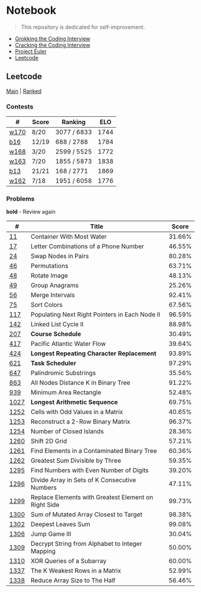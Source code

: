 # Notebook

> This repository is dedicated for self-improvement.

- [Grokking the Coding Interview](https://github.com/Wuon/notebook/tree/master/Grokking%20the%20Coding%20Interview)
- [Cracking the Coding Interview](https://github.com/Wuon/daily/tree/master/Cracking%20the%20Coding%20Interview)
- [Project Euler](https://github.com/Wuon/daily/tree/master/Project%20Euler)
- [Leetcode](https://github.com/Wuon/daily/tree/master/Leetcode)

## Leetcode

[Main](https://leetcode.com/0x77756f6e/) | [Ranked](https://leetcode.com/0x77756f6e/)

### Contests

| # | Score | Ranking | ELO |
| -------------------------------------------------------- | ----- | ----------- | ---- |
| [w170](https://leetcode.com/contest/weekly-contest-170)  | 8/20  | 3077 / 6833 | 1744
| [b16](https://leetcode.com/contest/biweekly-contest-16)  | 12/19 | 688 / 2788  | 1784 |
| [w168](https://leetcode.com/contest/weekly-contest-168)  | 3/20  | 2599 / 5525 | 1772 |
| [w163](https://leetcode.com/contest/weekly-contest-163)  | 7/20  | 1855 / 5873 | 1838 |
| [b13](https://leetcode.com/contest/biweekly-contest-13)  | 21/21 | 168 / 2771  | 1869 |
| [w162](https://leetcode.com/contest/weekly-contest-162)  | 7/18  | 1951 / 6058 | 1776 |

### Problems

**bold** - Review again

| # | Title | Score |
| ------------- | ------------- | ----- |
| [11](https://leetcode.com/problems/container-with-most-water/) | Container With Most Water | 31.66% |
| [17](https://leetcode.com/problems/letter-combinations-of-a-phone-number/) | Letter Combinations of a Phone Number | 46.55% |
| [24](https://leetcode.com/problems/swap-nodes-in-pairs/) | Swap Nodes in Pairs | 80.28% |
| [46](https://leetcode.com/problems/permutations/) | Permutations | 63.71% |
| [48](https://leetcode.com/problems/rotate-image/) | Rotate Image | 48.13% |
| [49](https://leetcode.com/problems/group-anagrams/) | Group Anagrams | 25.26% |
| [56](https://leetcode.com/problems/merge-intervals/) | Merge Intervals | 92.41% |
| [75](https://leetcode.com/problems/sort-colors/) | Sort Colors | 67.56% |
| [117](https://leetcode.com/problems/populating-next-right-pointers-in-each-node-ii/description/) | Populating Next Right Pointers in Each Node II | 96.59% |
| [142](https://leetcode.com/problems/linked-list-cycle-ii/) | Linked List Cycle II | 88.98% |
| [207](https://leetcode.com/problems/course-schedule/) | **Course Schedule** | 30.49% |
| [417](https://leetcode.com/problems/pacific-atlantic-water-flow/)| Pacific Atlantic Water Flow | 39.64% |
| [424](https://leetcode.com/problems/longest-repeating-character-replacement/) | **Longest Repeating Character Replacement** | 93.89% |
| [621](https://leetcode.com/problems/task-scheduler/) | **Task Scheduler** | 97.29% |
| [647](https://leetcode.com/problems/palindromic-substrings/) | Palindromic Substrings | 35.56% |
| [863](https://leetcode.com/problems/all-nodes-distance-k-in-binary-tree/) | All Nodes Distance K in Binary Tree | 91.22% |
| [939](https://leetcode.com/problems/minimum-area-rectangle/) | Minimum Area Rectangle | 52.48% |
| [1027](https://leetcode.com/problems/longest-arithmetic-sequence/) | **Longest Arithmetic Sequence** | 69.75% |
| [1252](https://leetcode.com/problems/cells-with-odd-values-in-a-matrix/) | Cells with Odd Values in a Matrix | 40.65% |
| [1253](https://leetcode.com/problems/reconstruct-a-2-row-binary-matrix/) | Reconstruct a 2-Row Binary Matrix | 96.37% |
| [1254](https://leetcode.com/problems/number-of-closed-islands/) | Number of Closed Islands | 28.36% |
| [1260](https://leetcode.com/problems/shift-2d-grid/submissions/) | Shift 2D Grid | 57.21% |
| [1261](https://leetcode.com/problems/find-elements-in-a-contaminated-binary-tree/) | Find Elements in a Contaminated Binary Tree | 60.36% |
| [1262](https://leetcode.com/problems/greatest-sum-divisible-by-three/) | Greatest Sum Divisible by Three | 59.35% |
| [1295](https://leetcode.com/problems/find-numbers-with-even-number-of-digits/) | Find Numbers with Even Number of Digits | 39.20% |
| [1296](https://leetcode.com/problems/divide-array-in-sets-of-k-consecutive-numbers/) | Divide Array in Sets of K Consecutive Numbers | 47.11% |
| [1299](https://leetcode.com/problems/replace-elements-with-greatest-element-on-right-side/) | Replace Elements with Greatest Element on Right Side | 99.73% |
| [1300](https://leetcode.com/problems/sum-of-mutated-array-closest-to-target/) | Sum of Mutated Array Closest to Target | 98.38% |
| [1302](https://leetcode.com/problems/deepest-leaves-sum/) | Deepest Leaves Sum | 99.08% |
| [1306](https://leetcode.com/problems/jump-game-iii/) | Jump Game III | 30.04% |
| [1309](https://leetcode.com/problems/decrypt-string-from-alphabet-to-integer-mapping/) | Decrypt String from Alphabet to Integer Mapping | 50.00% |
| [1310](https://leetcode.com/problems/xor-queries-of-a-subarray/) | XOR Queries of a Subarray | 60.00% |
| [1337](https://leetcode.com/problems/the-k-weakest-rows-in-a-matrix/) | The K Weakest Rows in a Matrix | 52.99% |
| [1338](https://leetcode.com/problems/reduce-array-size-to-the-half/) | Reduce Array Size to The Half | 56.46% |
